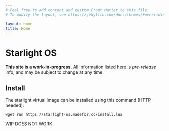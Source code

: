 ```yaml
---
# Feel free to add content and custom Front Matter to this file.
# To modify the layout, see https://jekyllrb.com/docs/themes/#overriding-theme-defaults

layout: home
title: Home
---
```


# Starlight OS

**This site is a work-in-progress.** All information listed here is *pre-release* info, and may be subject to change at any time.

## Install
The starlight virtual image can be installed using this command (HTTP needed):

```
wget run https://starlight-os.madefor.cc/install.lua
```

WIP DOES NOT WORK
